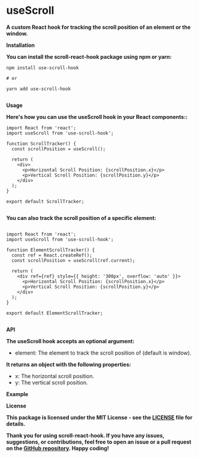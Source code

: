 # useScroll

**A custom React hook for tracking the scroll position of an element or the window.**

**Installation**

**You can install the scroll-react-hook package using npm or yarn:**


```JSX
npm install use-scroll-hook

# or

yarn add use-scroll-hook


```

**Usage**

**Here's how you can use the useScroll hook in your React components::**

```JSX
import React from 'react';
import useScroll from 'use-scroll-hook';

function ScrollTracker() {
  const scrollPosition = useScroll();

  return (
    <div>
      <p>Horizontal Scroll Position: {scrollPosition.x}</p>
      <p>Vertical Scroll Position: {scrollPosition.y}</p>
    </div>
  );
}

export default ScrollTracker;


```


**You can also track the scroll position of a specific element:**


```JSX

import React from 'react';
import useScroll from 'use-scroll-hook';

function ElementScrollTracker() {
  const ref = React.createRef();
  const scrollPosition = useScroll(ref.current);

  return (
    <div ref={ref} style={{ height: '300px', overflow: 'auto' }}>
      <p>Horizontal Scroll Position: {scrollPosition.x}</p>
      <p>Vertical Scroll Position: {scrollPosition.y}</p>
    </div>
  );
}

export default ElementScrollTracker;


```

**API**

**The useScroll hook accepts an optional argument:**

- element: The element to track the scroll position of (default is window).

**It returns an object with the following properties:**

- x: The horizontal scroll position.
- y: The vertical scroll position.

**Example**

**License**

**This package is licensed under the MIT License - see the [LICENSE](https://chat.openai.com/LICENSE) file for details.**

**Thank you for using scroll-react-hook. If you have any issues, suggestions, or contributions, feel free to open an issue or a pull request on the [GitHub repository](https://github.com/utkcha1205/useScroll). Happy coding!**

